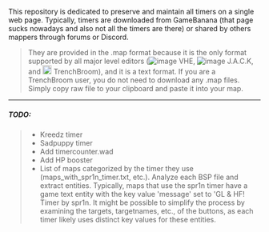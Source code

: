 This repository is dedicated to preserve and maintain all timers on a single web page. Typically, timers are downloaded from GameBanana (that page sucks nowadays and also not all the timers are there) or shared by others mappers through forums or Discord. 

> They are provided in the .map format because it is the only format supported by all major level editors (![image](https://github.com/G2Pavon/G2Pavon.github.io/assets/14117486/bb8f90f4-2733-4556-8367-501092a801e8) VHE, ![image](https://github.com/G2Pavon/G2Pavon.github.io/assets/14117486/24a58390-3f4b-43b0-9188-ec4ce9f8504c) J.A.C.K, and  <img src="https://github.com/G2Pavon/G2Pavon.github.io/assets/14117486/68e0fc81-9178-4291-96ac-8503d747331e" width="18" height="18"> TrenchBroom), and it is a text format. If you are a TrenchBroom user, you do not need to download any .map files. Simply copy raw file to your clipboard and paste it into your map.

---

  ##### *TODO*:
  > - Kreedz timer
  > - Sadpuppy timer
  > - Add timercounter.wad
  > - Add HP booster
  > - List of maps categorized by the timer they use (maps_with_spr1n_timer.txt, etc.). Analyze each BSP file and extract entities. Typically, maps that use the spr1n timer have a game text entity with the key value 'message' set to 'GL & HF! Timer by spr1n. It might be possible to simplify the process by examining the targets, targetnames, etc., of the buttons, as each timer likely uses distinct key values for these entities.
